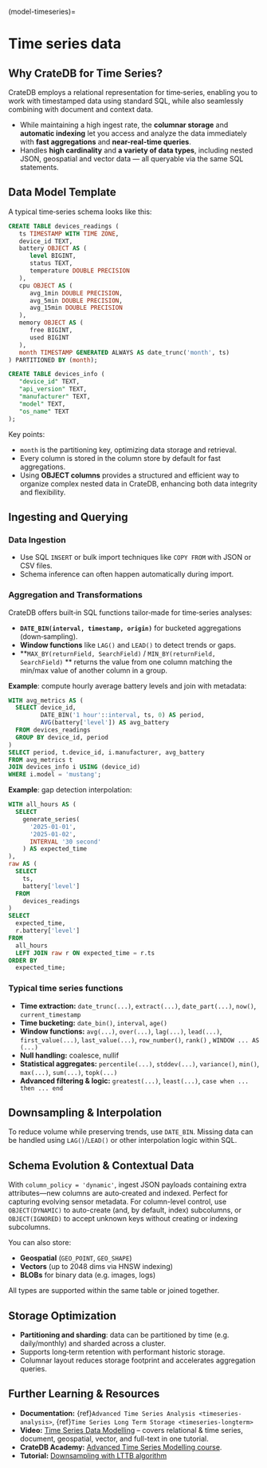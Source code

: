 (model-timeseries)=
# Time series data

## Why CrateDB for Time Series?

CrateDB employs a relational representation for time‑series, enabling you to
work with timestamped data using standard SQL, while also seamlessly combining
with document and context data.

* While maintaining a high ingest rate, the **columnar storage** and **automatic
  indexing** let you access and analyze the data immediately with **fast
  aggregations** and **near-real-time queries**.
* Handles **high cardin­ality** and **a variety of data types**, including
  nested JSON, geospatial and vector data — all queryable via the same SQL
  statements.

## Data Model Template

A typical time‑series schema looks like this:

```sql
CREATE TABLE devices_readings (
   ts TIMESTAMP WITH TIME ZONE,
   device_id TEXT,
   battery OBJECT AS (
      level BIGINT,
      status TEXT,
      temperature DOUBLE PRECISION
   ),
   cpu OBJECT AS (
      avg_1min DOUBLE PRECISION,
      avg_5min DOUBLE PRECISION,
      avg_15min DOUBLE PRECISION
   ),
   memory OBJECT AS (
      free BIGINT,
      used BIGINT
   ),
   month TIMESTAMP GENERATED ALWAYS AS date_trunc('month', ts)
) PARTITIONED BY (month);

CREATE TABLE devices_info (
   "device_id" TEXT,
   "api_version" TEXT,
   "manufacturer" TEXT,
   "model" TEXT,
   "os_name" TEXT
);
```

Key points:

* `month`  is the partitioning key, optimizing data storage and retrieval.
* Every column is stored in the column store by default for fast aggregations.
* Using **OBJECT columns** provides a structured and efficient way to organize
  complex nested data in CrateDB, enhancing both data integrity and flexibility.

## Ingesting and Querying

### **Data Ingestion**

* Use SQL `INSERT` or bulk import techniques like `COPY FROM` with JSON or CSV
  files.
* Schema inference can often happen automatically during import.

### **Aggregation and Transformations**

CrateDB offers built‑in SQL functions tailor‑made for time‑series analyses:

* **`DATE_BIN(interval, timestamp, origin)`** for bucketed aggregations
  (down‑sampling).
* **Window functions** like `LAG()` and `LEAD()` to detect trends or gaps.
* **`MAX_BY(returnField, SearchField)` / `MIN_BY(returnField, SearchField)` ** returns the value from one column matching the min/max value of
  another column in a group.

**Example**: compute hourly average battery levels and join with metadata:

```sql
WITH avg_metrics AS (
  SELECT device_id,
         DATE_BIN('1 hour'::interval, ts, 0) AS period,
         AVG(battery['level']) AS avg_battery
  FROM devices_readings
  GROUP BY device_id, period
)
SELECT period, t.device_id, i.manufacturer, avg_battery
FROM avg_metrics t
JOIN devices_info i USING (device_id)
WHERE i.model = 'mustang';
```

**Example**: gap detection interpolation:

```sql
WITH all_hours AS (
  SELECT
    generate_series(
      '2025-01-01',
      '2025-01-02',
      INTERVAL '30 second'
    ) AS expected_time
),
raw AS (
  SELECT
    ts,
    battery['level']
  FROM
    devices_readings
)
SELECT
  expected_time,
  r.battery['level']
FROM
  all_hours
  LEFT JOIN raw r ON expected_time = r.ts
ORDER BY
  expected_time;
```

### Typical time series functions

* **Time extraction:** `date_trunc(...)`, `extract(...)`, `date_part(...)`, `now()`, `current_timestamp`
* **Time bucketing:** `date_bin()`, `interval`, `age()`
* **Window functions:** `avg(...)`, `over(...)`, `lag(...)`, `lead(...)`,
  `first_value(...)`, `last_value(...)`, `row_number()`, `rank()` , `WINDOW ... AS (...)`
* **Null handling:** coalesce, nullif
* **Statistical aggregates:** `percentile(...)`, `stddev(...)`, `variance()`, `min()`,
  `max(...)`, `sum(...)`, `topk(...)`
* **Advanced filtering & logic:** `greatest(...)`, `least(...)`, `case when ... then ... end`

## Downsampling & Interpolation

To reduce volume while preserving trends, use `DATE_BIN`. Missing data can be
handled using `LAG()`/`LEAD()` or other interpolation logic within SQL.

## Schema Evolution & Contextual Data

With `column_policy = 'dynamic'`, ingest JSON payloads containing extra
attributes—new columns are auto‑created and indexed. Perfect for capturing
evolving sensor metadata. For column-level control, use `OBJECT(DYNAMIC)` to
auto-create (and, by default, index) subcolumns, or `OBJECT(IGNORED)` to accept
unknown keys without creating or indexing subcolumns.

You can also store:

* **Geospatial** (`GEO_POINT`, `GEO_SHAPE`)
* **Vectors** (up to 2048 dims via HNSW indexing)
* **BLOBs** for binary data (e.g. images, logs)

All types are supported within the same table or joined together.

## Storage Optimization

* **Partitioning and sharding**: data can be partitioned by time (e.g.
  daily/monthly) and sharded across a cluster.
* Supports long‑term retention with performant historic storage.
* Columnar layout reduces storage footprint and accelerates aggregation queries.

## Further Learning & Resources

* **Documentation:** {ref}`Advanced Time Series Analysis <timeseries-analysis>`,
  {ref}`Time Series Long Term Storage <timeseries-longterm>`
* **Video:** [Time Series Data
  Modelling](https://cratedb.com/resources/videos/time-series-data-modeling) –
  covers relational & time series, document, geospatial, vector, and full-text
  in one tutorial.
* **CrateDB Academy:** [Advanced Time Series Modelling
  course](https://cratedb.com/academy/time-series/getting-started/introduction-to-time-series-data).
* **Tutorial:** [Downsampling with LTTB
  algorithm](https://community.cratedb.com/t/advanced-downsampling-with-the-lttb-algorithm/1287)
